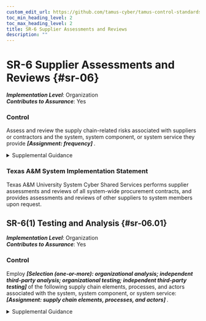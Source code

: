 ```yaml
---
custom_edit_url: https://github.com/tamus-cyber/tamus-control-standards/tree/main/content/tamus.edu/TAMUS_profile.yaml
toc_min_heading_level: 2
toc_max_heading_level: 2
title: SR-6 Supplier Assessments and Reviews
description: ""
---
```


# SR-6 Supplier Assessments and Reviews {#sr-06}

_**Implementation Level**_: Organization\
_**Contributes to Assurance**_: Yes

### Control

Assess and review the supply chain-related risks associated with suppliers or contractors and the system, system component, or system service they provide <strong title="sr-06_odp"> <em>[Assignment: frequency]</em> </strong>.


<details><summary>Supplemental Guidance</summary>An assessment and review of supplier risk includes security and supply chain risk management processes, foreign ownership, control or influence (FOCI), and the ability of the supplier to effectively assess subordinate second-tier and third-tier suppliers and contractors. The reviews may be conducted by the organization or by an independent third party. The reviews consider documented processes, documented controls, all-source intelligence, and publicly available information related to the supplier or contractor. Organizations can use open-source information to monitor for indications of stolen information, poor development and quality control practices, information spillage, or counterfeits. In some cases, it may be appropriate or required to share assessment and review results with other organizations in accordance with any applicable rules, policies, or inter-organizational agreements or contracts.</details>

### Texas A&M System Implementation Statement

Texas A&M University System Cyber Shared Services performs supplier assessments and reviews of all system-wide procurement contracts, and provides assessments and reviews of other suppliers to system members upon request.



## SR-6(1) Testing and Analysis {#sr-06.01}

_**Implementation Level**_: Organization\
_**Contributes to Assurance**_: Yes

### Control

Employ <strong title="sr-06.01_odp.01"> <em>[Selection (one-or-more): organizational analysis; independent third-party analysis; organizational testing; independent third-party testing]</em> </strong> of the following supply chain elements, processes, and actors associated with the system, system component, or system service: <strong title="sr-06.01_odp.02"> <em>[Assignment: supply chain elements, processes, and actors]</em> </strong>.


<details><summary>Supplemental Guidance</summary>Relationships between entities and procedures within the supply chain, including development and delivery, are considered. Supply chain elements include organizations, entities, or tools that are used for the research and development, design, manufacturing, acquisition, delivery, integration, operations, maintenance, and disposal of systems, system components, or system services. Supply chain processes include supply chain risk management programs; SCRM strategies and implementation plans; personnel and physical security programs; hardware, software, and firmware development processes; configuration management tools, techniques, and measures to maintain provenance; shipping and handling procedures; and programs, processes, or procedures associated with the production and distribution of supply chain elements. Supply chain actors are individuals with specific roles and responsibilities in the supply chain. The evidence generated and collected during analyses and testing of supply chain elements, processes, and actors is documented and used to inform organizational risk management activities and decisions.</details>
